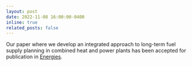 ```yaml
---
layout: post
date: 2022-11-08 16:00:00-0400
inline: true
related_posts: false
---
```


Our paper where we develop an integrated approach to long-term fuel supply planning in combined heat and power plants has been accepted for publication in [Energies]( https://www.mdpi.com/1996-1073/15/22/8339).


